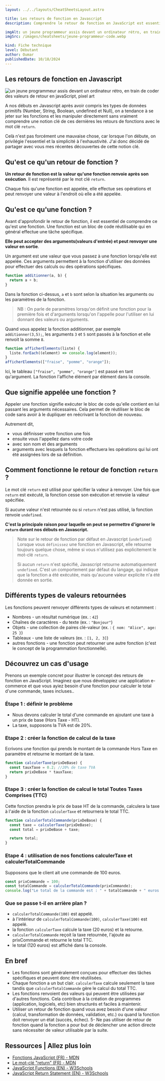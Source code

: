 ```yaml
---
layout: ../../layouts/CheatSheetsLayout.astro

title: Les retours de fonction en Javascript
description: Comprendre le retour de fonction en JavaScript est essentiel pour tout développeur souhaitant maîtriser ce langage. Malheureusement, ce concept crucial est souvent sous-estimé dans les tutoriels. Dans cet article, je prends le temps d'expliquer comment fonctionne le mot clé « return » et son utilité.

imgAlt: un jeune programmeur assis devant un ordinateur rétro, en train de coder des valeurs de retour en javaScript, pixel art
imgSrc: /images/cheatsheets/jeune-programmeur-code.webp

kind: Fiche technique
level: Débutant
author: Oumar
publishedDate: 10/18/2024
---
```


<article>

# Les retours de fonction en Javascript

![un jeune programmeur assis devant un ordinateur rétro, en train de coder des valeurs de retour en javaScript, pixel art](/images/cheatsheets/jeune-programmeur-code.webp)

A nos débuts en Javascript après avoir compris les types de données primitifs (Number, String, Boolean, undefined et Null), on a tendance à se jeter sur les fonctions et les manipuler directement sans vraiment comprendre une notion clé de ces dernières les retours de fonctions avec le mot clé `return`.

Celà n'est pas forcément une mauvaise chose, car lorsque l'on débute, on privilégie l'essentiel et la simplicité à l'exhaustivité.
J'ai donc décidé de partager avec vous mes récentes découvertes de cette notion clé.

## Qu'est ce qu'un retour de fonction ?

**Un retour de fonction est la valeur qu'une fonction renvoie après son exécution**. Il est représenté par le mot clé `return`.

Chaque fois qu'une fonction est appelée, elle effectue ses opérations et peut renvoyer une valeur à l'endroit où elle a été appelée.

## Qu'est ce qu'une fonction ?

Avant d'approfondir le retour de fonction, il est essentiel de comprendre ce qu'est une fonction.
Une fonction est un bloc de code réutilisable qui en général effectue une tâche spécifique.

**Elle peut accepter des arguments(valeurs d'entrée) et peut renvoyer une valeur en sortie**.

Un argument est une valeur que vous passez à une fonction lorsqu'elle est appelée. Ces arguments permettent à la fonction d'utiliser des données pour effectuer des calculs ou des opérations spécifiques.

```javascript
function additionner(a, b) {
  return a + b;
}
```

Dans la fonction ci-dessus, `a` et `b` sont selon la situation les arguments ou les paramètres de la fonction.

> NB : On parle de paramètres lorsqu'on définit une fonction pour la première fois et d'arguments lorsqu'on l'appelle pour l'utiliser en lui donnant des valeurs ou arguments.

Quand vous appelez la fonction additionner, par exemple `additionner(3,5);`, les arguments `3` et `5` sont passés à la fonction et elle renvoit la somme `8`.

```javascript
function afficherElements(liste) {
  liste.forEach((element) => console.log(element));
}
afficherElements(["fraise", "pomme", "orange"]);
```

Ici, le tableau `["fraise", "pomme", "orange"]` est passé en tant qu'argument. La fonction l'affiche élément par élément dans la console.

## Que signifie appelée une fonction ?

Appeler une fonction signifie exécuter le bloc de code qu'elle contient en lui passant les arguments nécessaires. Cela permet de réutiliser le bloc de code sans avoir à le dupliquer en reécrivant la fonction de nouveau.

Autrement dit,

- vous définisser votre fonction une fois
- ensuite vous l'appellez dans votre code
- avec son nom et des arguments
- arguments avec lesquels la fonction effectuera les opérations qui lui ont été assignées lors de sa définition.

## Comment fonctionne le retour de fonction `return` ?

Le mot clé `return` est utilisé pour spécifier la valeur à renvoyer. Une fois que `return` est exécuté, la fonction cesse son exécution et renvoie la valeur spécifiée.

Si aucune valeur n'est retournée ou si `return` n'est pas utilisé, la fonction renvoie `undefined`.

**C'est la principale raison pour laquelle on peut se permettre d'ignorer le `return` durant nos débuts en Javascript.**

> Note sur le retour de fonction par défaut en Javascript (`undefined`)
> Lorsque vous `définissez` une fonction en Javascript, elle retourne toujours quelque chose, même si vous n'utilisez pas explicitement le mot-clé `return`.
>
> Si aucun `return` n'est spécifié, Javascript retourne automatiquement `undefined`. C'est un comportement par défaut du langage, qui indique que la fonction a été exécutée, mais qu'aucune valeur explicite n'a été donnée en sortie.

## Différents types de valeurs retournées

Les fonctions peuvent renvoyer différents types de valeurs et notamment :

- Nombres - un résultat numérique (ex. : `42`)
- Chaînes de caractères - du texte (ex. : `"Bonjour"`)
- Objets - une collection de paires clé-valeur (ex. : `{ nom: "Alice", age: 25 }`)
- Tableaux - une liste de valeurs (ex. : `[1, 2, 3]`)
- autres fonctions - une fonction peut retourner une autre fonction (c'est le concept de la programmation fonctionnelle).

## Découvrez un cas d'usage

Prenons un exemple concret pour illustrer le concept des retours de fonction en JavaScript. Imaginez que nous développiez une application e-commerce et que vous ayiez besoin d'une fonction pour calculer le total d'une commande, taxes incluses..

### Étape 1 : définir le problème

- Nous devons calculer le total d'une commande en ajoutant une taxe à un prix de base (Hors Taxe - HT).
- La taxe, supposons la TVA est de 20%.

### Etape 2 : créer la fonction de calcul de la taxe

Ecrivons une fonction qui prends le montant de la commande Hors Taxe en paramètre et retourne le montant de la taxe.

```javascript
function calculerTaxe(prixDeBase) {
  const tauxTaxe = 0.2; //20% de taxe TVA
  return prixDeBase * tauxTaxe;
}
```

### Etape 3 : créer la fonction de calcul le total Toutes Taxes Comprises (TTC)

Cette fonction prendra le prix de base HT de la commande, calculera la taxe à l'aide de la fonction `calculerTaxe` et retournera le total TTC.

```javascript
function calculerTotalCommande(prixDeBase) {
  const taxe = calculerTaxe(prixDeBase);
  const total = prixDeBase + taxe;

  return total;
}
```

### Etape 4 : utilisation de nos fonctions calculerTaxe et calculerTotalCommande

Supposons que le client ait une commande de 100 euros.

```javascript
const prixCommande = 100;
const totalCommande = calculerTotalCommande(prixCommande);
console.log("Le total de la commande est : " + totalCommande + " euros.");
```

### Que se passe t-il en arrière plan ?

- `calculerTotalCommande(100)` est appelé.
- à l'intérieur de `calculerTotalCommande(100)`, `calculerTaxe(100)` est appelé.
- la fonction `calculerTaxe` calcule la taxe (20 euros) et la retourne.
- `calculerTotalCommande` reçoit la taxe retournée, l'ajoute au prixCommande et retourne le total TTC.
- le total (120 euros) est affiché dans la console.

## En bref

- Les fonctions sont généralement conçues pour effectuer des tâches spécifiques et peuvent donc être réutilisées.
- Chaque fonction a un but clair. `calculerTaxe` calcule seulement la taxe tandis que `calculerTotalCommande` gère le calcul du total TTC.
- Les fonctions renvoient des valeurs qui peuvent être utilisées par d'autres fonctions. Cela contribue à la création de programmes (application, logiciels, etc) bien structurés et faciles à maintenir.
- Utiliser un retour de fonction quand vous avez besoin d'une valeur (calcul, transformation de données, validation, etc.) ou quand la fonction doit renvoyer un état (succès, échec).
  5- Ne pas utiliser de retour de fonction quand la fonction a pour but de déclencher une action directe sans nécessiter de valeur utilisable par la suite.

## Ressources | Allez plus loin

- [Fonctions JavaScript (FR) - MDN](https://developer.mozilla.org/fr/docs/Web/JavaScript/Guide/Functions)
- [Le mot-clé "return" (FR) - MDN](https://developer.mozilla.org/fr/docs/Web/JavaScript/Reference/Statements/return)
- [JavaScript Functions (EN) - W3Schools](https://www.w3schools.com/js/js_functions.asp)
- [JavaScript Return Statement (EN) - W3Schools](https://www.w3schools.com/jsref/jsref_return.asp)

</article>
